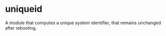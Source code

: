 # uniqueid
A module that computes a unique system identifier, that remains unchanged after rebooting.

